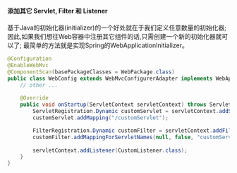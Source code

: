 
#### 添加其它 Servlet, Filter 和 Listener

基于Java的初始化器(initializer)的一个好处就在于我们定义任意数量的初始化器;因此,如果我们想往Web容器中注册其它组件的话,只需创建一个新的初始化器就可以了;
最简单的方法就是实现Spring的WebApplicationInitializer。

```java
@Configuration
@EnableWebMvc
@ComponentScan(basePackageClasses = WebPackage.class)
public class WebConfig extends WebMvcConfigurerAdapter implements WebApplicationInitializer {
    // other ...
    
    @Override
    public void onStartup(ServletContext servletContext) throws ServletException {
        ServletRegistration.Dynamic customServlet = servletContext.addServlet("customServlet", CustomServlet.class);
        customServlet.addMapping("/customServlet");

        FilterRegistration.Dynamic customFilter = servletContext.addFilter("customFilter", CustomFilter.class);
        customFilter.addMappingForServletNames(null, false, "customServlet");
    
        servletContext.addListener(CustomListener.class);
    }
}
```
